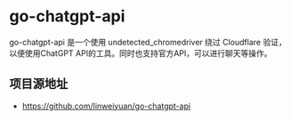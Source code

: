 # go-chatgpt-api
go-chatgpt-api 是一个使用 undetected_chromedriver 绕过 Cloudflare 验证，以便使用ChatGPT API的工具。同时也支持官方API，可以进行聊天等操作。

## 项目源地址
- https://github.com/linweiyuan/go-chatgpt-api
